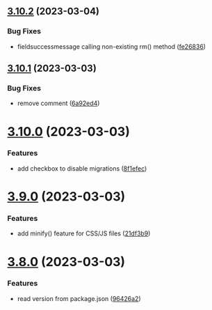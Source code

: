 ## [3.10.2](https://github.com/baumrock/RockMigrations/compare/v3.10.1...v3.10.2) (2023-03-04)


### Bug Fixes

* fieldsuccessmessage calling non-existing rm() method ([fe26836](https://github.com/baumrock/RockMigrations/commit/fe26836bb8adf18de32a779b7b29b5d72497f59c))



## [3.10.1](https://github.com/baumrock/RockMigrations/compare/v3.10.0...v3.10.1) (2023-03-03)


### Bug Fixes

* remove comment ([6a92ed4](https://github.com/baumrock/RockMigrations/commit/6a92ed4db6031f67fd971edc99fb4d52dee1c504))



# [3.10.0](https://github.com/baumrock/RockMigrations/compare/v3.9.0...v3.10.0) (2023-03-03)


### Features

* add checkbox to disable migrations ([8f1efec](https://github.com/baumrock/RockMigrations/commit/8f1efec9fa6e3e82f6ad86a17aec73009738891c))



# [3.9.0](https://github.com/baumrock/RockMigrations/compare/v3.8.0...v3.9.0) (2023-03-03)


### Features

* add minify() feature for CSS/JS files ([21df3b9](https://github.com/baumrock/RockMigrations/commit/21df3b9de8b52af39f750248c6ff6e0c50d15bc2))



# [3.8.0](https://github.com/baumrock/RockMigrations/compare/v3.7.0...v3.8.0) (2023-03-03)


### Features

* read version from package.json ([96426a2](https://github.com/baumrock/RockMigrations/commit/96426a2820b25576867659d0502bbd2f0b69dc21))



